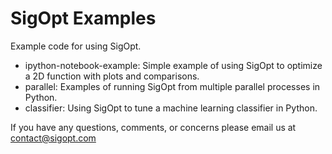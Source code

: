 # SigOpt Examples

Example code for using SigOpt.

- ipython-notebook-example: Simple example of using SigOpt to optimize a 2D function with plots and comparisons.
- parallel: Examples of running SigOpt from multiple parallel processes in Python.
- classifier: Using SigOpt to tune a machine learning classifier in Python.

If you have any questions, comments, or concerns please email us at contact@sigopt.com
